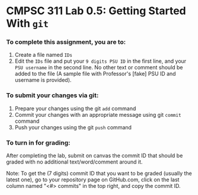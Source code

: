 # CMPSC 311 Lab 0.5: Getting Started With `git`

### To complete this assignment, you are to:

1. Create a file named `IDs`
2. Edit the `IDs` file and put your `9 digits PSU ID` in the first line, and your `PSU username` in the second line. No other text or comment should be added to the file (A sample file with Professor's [fake] PSU ID and username is provided).

### To submit your changes via git:

1. Prepare your changes using the git `add` command
2. Commit your changes with an appropriate message using git `commit` command
3. Push your changes using the git `push` command

### To turn in for grading:
After completing the lab, submit on canvas the commit ID that should be graded with no additional text/word/comment around it.

Note: To get the (7 digits) commit ID that you want to be graded (usually the latest one), go to your repository page on GitHub.com, click on the last column named "<\#> commits" in the top right, and copy the commit ID.

